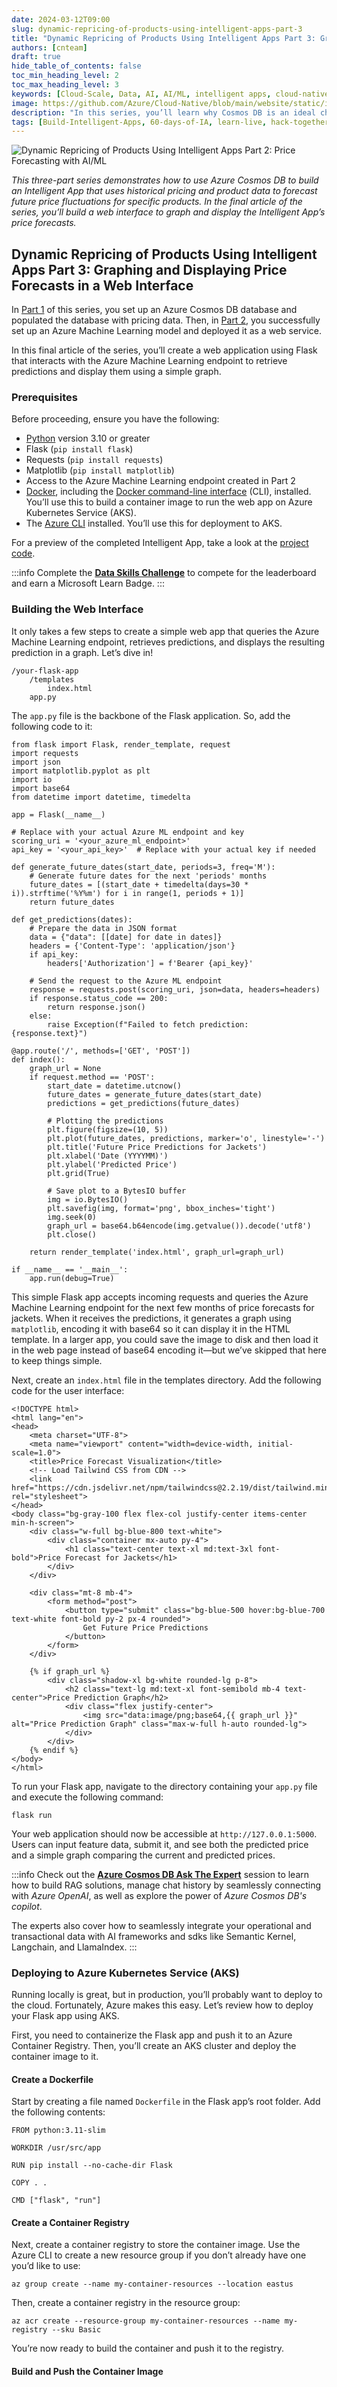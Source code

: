 ```yaml
---
date: 2024-03-12T09:00
slug: dynamic-repricing-of-products-using-intelligent-apps-part-3
title: "Dynamic Repricing of Products Using Intelligent Apps Part 3: Graphing and Displaying Price Forecasts in a Web Interface  "
authors: [cnteam]
draft: true
hide_table_of_contents: false
toc_min_heading_level: 2
toc_max_heading_level: 3
keywords: [Cloud-Scale, Data, AI, AI/ML, intelligent apps, cloud-native, 60-days, enterprise apps, digital experiences, app modernization]
image: https://github.com/Azure/Cloud-Native/blob/main/website/static/img/ogImage.png
description: "In this series, you’ll learn why Cosmos DB is an ideal choice for powering such applications—and how it makes building Intelligent Apps accessible and approachable." 
tags: [Build-Intelligent-Apps, 60-days-of-IA, learn-live, hack-together, community-buzz, ask-the-expert, azure-kubernetes-service, azure-functions, azure-openai, azure-container-apps, azure-cosmos-db, github-copilot, github-codespaces, github-actions]
---
```


<head> 
  <meta property="og:url" content="https://azure.github.io/cloud-native/60daysofia/dynamic-repricing-of-products-using-intelligent-apps-part-3"/>
  <meta property="og:type" content="website"/> 
  <meta property="og:title" content="Build Intelligent Apps | AI Apps on Azure"/> 
  <meta property="og:description" content="In this series, you’ll learn why Cosmos DB is an ideal choice for powering such applications—and how it makes building Intelligent Apps accessible and approachable."/> 
  <meta property="og:image" content="https://github.com/Azure/Cloud-Native/blob/main/website/static/img/ogImage.png"/> 
  <meta name="twitter:url" content="https://azure.github.io/Cloud-Native/60daysofIA/dynamic-repricing-of-products-using-intelligent-apps-part-3" /> 
  <meta name="twitter:title" content="Build Intelligent Apps | AI Apps on Azure" />
 <meta name="twitter:description" content="In this series, you’ll learn why Cosmos DB is an ideal choice for powering such applications—and how it makes building Intelligent Apps accessible and approachable." />
  <meta name="twitter:image" content="https://azure.github.io/Cloud-Native/img/ogImage.png" /> 
  <meta name="twitter:card" content="summary_large_image" /> 
  <meta name="twitter:creator" content="@devanshidiaries" /> 
  <link rel="canonical" href="https://azure.github.io/Cloud-Native/60daysofIA/dynamic-repricing-of-products-using-intelligent-apps-part-3" /> 
</head> 

<!-- End METADATA -->

![Dynamic Repricing of Products Using Intelligent Apps Part 2: Price Forecasting with AI/ML](../../static/img/60-days-of-ia/blogs/2024-03-08/3-2-1.jpeg)

*This three-part series demonstrates how to use Azure Cosmos DB to build an Intelligent App that uses historical pricing and product data to forecast future price fluctuations for specific products. In the final article of the series, you’ll build a web interface to graph and display the Intelligent App’s price forecasts.*

## Dynamic Repricing of Products Using Intelligent Apps Part 3: Graphing and Displaying Price Forecasts in a Web Interface

In [​​Part 1](https://azure.github.io/Cloud-Native/60DaysOfIA/dynamic-repricing-of-products-using-intelligent-apps-part-1) of this series, you set up an Azure Cosmos DB database and populated the database with pricing data. Then, in ​[​Part 2](https://azure.github.io/Cloud-Native/60DaysOfIA/dynamic-repricing-of-products-using-intelligent-apps-part-2), you successfully set up an Azure Machine Learning model and deployed it as a web service.

In this final article of the series, you’ll create a web application using Flask that interacts with the Azure Machine Learning endpoint to retrieve predictions and display them using a simple graph.

### Prerequisites

Before proceeding, ensure you have the following:  

- [Python](https://www.python.org/downloads/) version 3.10 or greater
- Flask (`pip install flask`)
- Requests (`pip install requests`)
- Matplotlib (`pip install matplotlib`)
- Access to the Azure Machine Learning endpoint created in Part 2
- [Docker](https://docs.docker.com/get-docker/), including the [Docker command-line interface](https://docs.docker.com/engine/reference/commandline/cli/) (CLI), installed. You’ll use this to build a container image to run the web app on Azure Kubernetes Service (AKS).
- The [Azure CLI](https://docs.microsoft.com/cli/azure/install-azure-cli?ocid=buildia24_60days_blogs) installed. You’ll use this for deployment to AKS.

For a preview of the completed Intelligent App, take a look at the [​project code](https://aka.ms/intelligent-apps/60daysofIA/3.3projectcode).

:::info
Complete the **[Data Skills Challenge](https://aka.ms/intelligent-apps/data-csc?ocid=buildia24_60days_blogs)** to compete for the leaderboard and earn a Microsoft Learn Badge.
:::

### Building the Web Interface

It only takes a few steps to create a simple web app that queries the Azure Machine Learning endpoint, retrieves predictions, and displays the resulting prediction in a graph. Let’s dive in!

```
/your-flask-app
    /templates
        index.html
    app.py
```

The `app.py` file is the backbone of the Flask application. So, add the following code to it:

```
from flask import Flask, render_template, request
import requests
import json
import matplotlib.pyplot as plt
import io
import base64
from datetime import datetime, timedelta
```

```
app = Flask(__name__)
```

```
# Replace with your actual Azure ML endpoint and key
scoring_uri = '<your_azure_ml_endpoint>'
api_key = '<your_api_key>'  # Replace with your actual key if needed
```
```
def generate_future_dates(start_date, periods=3, freq='M'):
    # Generate future dates for the next 'periods' months
    future_dates = [(start_date + timedelta(days=30 * i)).strftime('%Y%m') for i in range(1, periods + 1)]
    return future_dates
```

```
def get_predictions(dates):
    # Prepare the data in JSON format
    data = {"data": [[date] for date in dates]}
    headers = {'Content-Type': 'application/json'}
    if api_key:
        headers['Authorization'] = f'Bearer {api_key}'

    # Send the request to the Azure ML endpoint
    response = requests.post(scoring_uri, json=data, headers=headers)
    if response.status_code == 200:
        return response.json()
    else:
        raise Exception(f"Failed to fetch prediction: {response.text}")
```

```
@app.route('/', methods=['GET', 'POST'])
def index():
    graph_url = None
    if request.method == 'POST':
        start_date = datetime.utcnow()
        future_dates = generate_future_dates(start_date)
        predictions = get_predictions(future_dates)
```

```
        # Plotting the predictions
        plt.figure(figsize=(10, 5))
        plt.plot(future_dates, predictions, marker='o', linestyle='-')
        plt.title('Future Price Predictions for Jackets')
        plt.xlabel('Date (YYYYMM)')
        plt.ylabel('Predicted Price')
        plt.grid(True)

        # Save plot to a BytesIO buffer
        img = io.BytesIO()
        plt.savefig(img, format='png', bbox_inches='tight')
        img.seek(0)
        graph_url = base64.b64encode(img.getvalue()).decode('utf8')
        plt.close()
```
```
    return render_template('index.html', graph_url=graph_url)
```
```
if __name__ == '__main__':
    app.run(debug=True)
```

This simple Flask app accepts incoming requests and queries the Azure Machine Learning endpoint for the next few months of price forecasts for jackets. When it receives the predictions, it generates a graph using `matplotlib`, encoding it with base64 so it can display it in the HTML template. In a larger app, you could save the image to disk and then load it in the web page instead of base64 encoding it—but we’ve skipped that here to keep things simple.

Next, create an `index.html` file in the templates directory. Add the following code for the user interface:

```
<!DOCTYPE html>
<html lang="en">
<head>
    <meta charset="UTF-8">
    <meta name="viewport" content="width=device-width, initial-scale=1.0">
    <title>Price Forecast Visualization</title>
    <!-- Load Tailwind CSS from CDN -->
    <link href="https://cdn.jsdelivr.net/npm/tailwindcss@2.2.19/dist/tailwind.min.css" rel="stylesheet">
</head>
<body class="bg-gray-100 flex flex-col justify-center items-center min-h-screen">
    <div class="w-full bg-blue-800 text-white">
        <div class="container mx-auto py-4">
            <h1 class="text-center text-xl md:text-3xl font-bold">Price Forecast for Jackets</h1>
        </div>
    </div>

    <div class="mt-8 mb-4">
        <form method="post">
            <button type="submit" class="bg-blue-500 hover:bg-blue-700 text-white font-bold py-2 px-4 rounded">
                Get Future Price Predictions
            </button>
        </form>
    </div>

    {% if graph_url %}
        <div class="shadow-xl bg-white rounded-lg p-8">
            <h2 class="text-lg md:text-xl font-semibold mb-4 text-center">Price Prediction Graph</h2>
            <div class="flex justify-center">
                <img src="data:image/png;base64,{{ graph_url }}" alt="Price Prediction Graph" class="max-w-full h-auto rounded-lg">
            </div>
        </div>
    {% endif %}
</body>
</html>
```

To run your Flask app, navigate to the directory containing your `app.py` file and execute the following command:

```
flask run
```

Your web application should now be accessible at `http://127.0.0.1:5000`. Users can input feature data, submit it, and see both the predicted price and a simple graph comparing the current and predicted prices.

:::info
Check out the **[Azure Cosmos DB Ask The Expert](https://aka.ms/intelligent-apps/ate-cosmos?ocid=buildia24_60days_blogs)** session to learn how to build RAG solutions, manage chat history by seamlessly connecting with *Azure OpenAI*, as well as explore the power of *Azure Cosmos DB's copilot*.

The experts also cover how to seamlessly integrate your operational and transactional data with AI frameworks and sdks like Semantic Kernel, Langchain, and LlamaIndex.
:::

### Deploying to Azure Kubernetes Service (AKS)

Running locally is great, but in production, you’ll probably want to deploy to the cloud. Fortunately, Azure makes this easy. Let’s review how to deploy your Flask app using AKS.

First, you need to containerize the Flask app and push it to an Azure Container Registry. Then, you’ll create an AKS cluster and deploy the container image to it.

#### Create a Dockerfile

Start by creating a file named `Dockerfile` in the Flask app’s root folder. Add the following contents:

```
FROM python:3.11-slim
```
```
WORKDIR /usr/src/app
```
```
RUN pip install --no-cache-dir Flask
```
```
COPY . .
```
```
CMD ["flask", "run"]
```

#### Create a Container Registry

Next, create a container registry to store the container image. Use the Azure CLI to create a new resource group if you don’t already have one you’d like to use:

```
az group create --name my-container-resources --location eastus
```

Then, create a container registry in the resource group:

```
az acr create --resource-group my-container-resources --name my-registry --sku Basic
```

You’re now ready to build the container and push it to the registry.

#### Build and Push the Container Image

